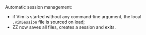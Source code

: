 Automatic session management:

* if Vim is started without any command-line argument,
  the local `.vimSession` file is sourced on load;
* ZZ now saves all files, creates a session and exits.


